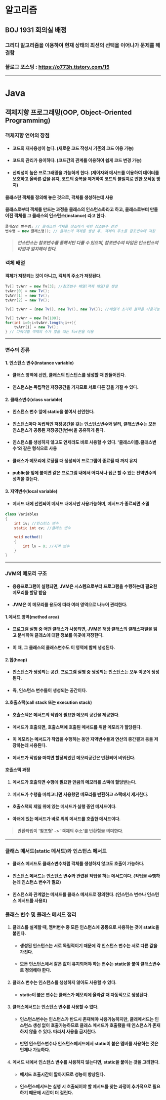 # 알고리즘
## BOJ 1931 회의실 배정
### 그리디 알고리즘을 이용하여 현재 상태의 최선의 선택을 이어나가 문제를 해결함
### 블로그 포스팅 :  <https://o773h.tistory.com/15>

---
# Java
## 객체지향 프로그래밍(OOP, Object-Oriented Programming)
### 객체지향 언어의 장점
* #### **코드의 재사용성이 높다.** (새로운 코드 작성시 기존의 코드 이용 가능)
* #### **코드의 관리가 용이하다.** (코드간의 관계를 이용하여 쉽게 코드 변경 가능)
* #### **신뢰성이 높은 프로그래밍을 가능하게 한다.** (제어자와 메서드를 이용하여 데이터를 보호하고 올바른 값을 유지, 코드의 중복을 제거하여 코드의 불일치로 인한 오작동 방지)

#### **클래스**란 객체를 정의해 놓은 것으로, 객체를 생성하는데 사용
#### 클래스로부터 객체를 만드는 과정을 클래스의 **인스턴스화**라고 하고, 클래스로부터 만들어진 객체를 그 클래스의 **인스턴스(instance)** 라고 한다.

```java
클래스명 변수명; // 클래스의 객체를 참조하기 위한 참조변수 선언
변수명 = new 클래스명(); // 클래스의 객체를 생성 후, 객체의 주소를 참조변수에 저장
```

>#### *인스턴스는 참조변수를 통해서만 다룰 수 있으며, 참조변수의 타입은 인스턴스의 타입과 일치해야 한다.*

### 객체 배열
#### 객체가 저장되는 것이 아니고, 객체의 주소가 저장된다.
```java
Tv[] tvArr = new Tv[3]; //참조변수 배열(객체 배열)을 생성
tvArr[0] = new Tv();
tvArr[1] = new Tv();
tvArr[2] = new Tv();
```
```java
Tv[] tvArr = {new Tv(), new Tv(), new Tv()}; //배열의 초기화 블럭을 사용가능
```
```java
Tv[] tvArr = new Tv[100];
for(int i=0;i<tvArr.length;i++){
    tvArr[i] = new Tv();
} // 다뤄야할 객체의 수가 많을 때는 for문을 이용
```
---
### 변수의 종류
#### 1. 인스턴스 변수(instance variable)
* #### 클래스 영역에 선언, 클래스의 인스턴스를 생성할 때 만들어진다.
* #### 인스턴스는 **독립적인 저장공간**을 가지므로 서로 다른 값을 가질 수 있다.
#### 2. 클래스변수(class variable)
* #### 인스턴스 변수 앞에 **static**을 붙여서 선언한다.
* #### 인스턴스마다 독립적인 저장공간을 갖는 인스턴스변수와 달리, 클래스변수는 **모든 인스턴스가 공통된 저장공간(변수)을 공유**하게 된다.
* #### **인스턴스를 생성하지 않고도 언제라도 바로 사용할 수 있다.** '클래스이름.클래스변수'와 같은 형식으로 사용
* #### **클래스가 메모리에 로딩될 때 생성되어 프로그램이 종료될 때 까지 유지**
* #### **public**을 앞에 붙이면 같은 프로그램 내에서 어디서나 접근 할 수 있는 **전역변수**의 성격을 갖는다.
#### 3. 지역변수(local variable)
* #### 메서드 내에 선언되어 **메서드 내에서만 사용가능**하며, 메서드가 종료되면 소멸

```java
class Variables
{
    int iv; //인스턴스 변수
    static int cv; //클래스 변수

    void method()
    {
        int lv = 0; //지역 변수
    }
}
```
---
### JVM의 메모리 구조
* #### 응용프로그램이 실행되면, JVM은 시스템으로부터 프로그램을 수행하는데 필요한 메모리를 할당 받음
* #### JVM은 이 메모리를 용도에 따라 여러 영역으로 나누어 관리한다.
#### 1.메서드 영역(method area)
* #### 프로그램 실행 중 어떤 클래스가 사용되면, JVM은 해당 클래스의 클래스파일을 읽고 분석하여 **클래스에 대한 정보**를 이곳에 저장한다.
* #### 이 때, 그 클래스의 클래스변수도 이 영역에 함께 생성된다.
#### 2.힙(heap)
* #### **인스턴스가 생성되는 공간**. 프로그램 실행 중 생성되는 인스턴스는 모두 이곳에 생성된다.
* #### 즉, 인스턴스 변수들이 생성되는 공간이다.
#### 3.호출스택(call stack 또는 execution stack)
* #### 호출스택은 **메서드의 작업에 필요한 메모리 공간**을 제공한다.
* #### 메서드가 호출되면, 호출스택에 호출된 메서드를 위한 메모리가 할당된다.
* #### 이 메모리는 메서드가 작업을 수행하는 동안 지역변수들과 연산의 중간결과 등을 저장하는데 사용된다.
* #### 메서드가 작업을 마치면 할당되었던 메모리공간은 반환되어 비워진다.

#### 호출스택 과정
1. #### 메서드가 호출되면 수행에 필요한 만큼의 메모리를 스택에 할당받는다.
2. #### 메서드가 수행을 마치고나면 사용했던 메모리를 반환하고 스택에서 제거한다.
* #### 호출스택의 제일 위에 있는 메서드가 실행 중인 메서드이다.
* #### 아래에 있는 메서드가 바로 위의 메서드를 호출한 메서드이다.

>#### 반환타입이 '참조형' -> '객체의 주소'를 반환함을 의미한다.
---

### 클래스 메서드(static 메서드)와 인스턴스 메서드
* #### 클래스 메서드도 클래스변수처럼 **객체를 생성하지 않고도 호출이 가능하다.**
* #### 인스턴스 메서드는 인스턴스 변수와 관련된 작업을 하는 메서드이다. (작업을 수행하는데 인스턴스 변수가 필요)
* #### 인스턴스와 관계없는 메서드를 클래스 메서드로 정의한다. (인스턴스 변수나 인스턴스 메서드를 사용X)
### 클래스 변수 및 클래스 메서드 정리
1. #### 클래스를 설계할 때, 멤버변수 중 모든 인스턴스에 공통으로 사용하는 것에 static을 붙인다.
   * #### 생성된 인스턴스는 서로 독립적이기 때문에 각 인스턴스 변수는 서로 다른 값을 가진다.
   * #### 모든 인스턴스에서 **같은 값이 유지되어야 하는 변수는 static을 붙여 클래스변수로 정의**해야 한다.
2. #### 클래스 변수는 인스턴스를 생성하지 않아도 사용할 수 있다.
   * #### static이 붙은 변수는 **클래스가 메모리에 올라갈 때 자동적으로 생성된다.**
3. #### **클래스메서드는 인스턴스 변수를 사용할 수 없다.**
   * #### 인스턴스변수는 인스턴스가 반드시 존재해야 사용가능하지만, 클래메서드는 인스턴스 생성 없이 호출가능하므로 클래스 메서드가 호출됐을 때 인스턴스가 존재하지 않을 수 있다. 따라서 사용을 금지한다.
   * #### 반면 인스턴스변수나 인스턴스메서드에서 static이 붙은 멤버를 사용하는 것은 언제나 가능하다.
4. #### 메서드 내에서 인스턴스 변수를 사용하지 않는다면, static을 붙이는 것을 고려한다.
   * #### **메서드 호출시간이 짧아지므로 성능이 향상된다.**
   * #### 인스턴스메서드는 실행 시 호출되어야 할 메서드를 찾는 과정이 추가적으로 필요하기 때문에 시간이 더 걸린다.
